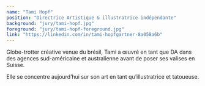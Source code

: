 ```yaml
---
name: "Tami Hopf"
position: "Directrice Artistique & illustratrice indépendante"
background: "jury/tami-hopf.jpg"
foreground: "jury/tami-hopf-foreground.jpg"
link: "https://linkedin.com/in/tami-hopfgartner-8a058a6b"
---
```

Globe-trotter créative venue du brésil, Tami a œuvré en tant que DA dans des agences sud-américaine et australienne avant de poser ses valises en Suisse.

Elle se concentre aujourd’hui sur son art en tant qu’illustratrice et tatoueuse. 